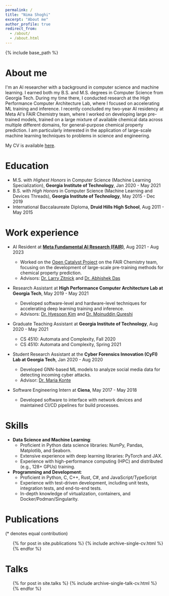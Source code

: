 ```yaml
---
permalink: /
title: "Nima Shoghi"
excerpt: "About me"
author_profile: true
redirect_from:
  - /about/
  - /about.html
---
```


{% include base_path %}

About me
======
I'm an AI researcher with a background in computer science and machine learning. I earned both my B.S. and M.S. degrees in Computer Science from Georgia Tech. During my time there, I conducted research at the High Performance Computer Architecture Lab, where I focused on accelerating ML training and inference. I recently concluded my two-year AI residency at Meta AI's FAIR Chemistry team, where I worked on developing large pre-trained models, trained on a large mixture of available chemical data across multiple different domains, for general-purpose chemical property prediction. I am particularly interested in the application of large-scale machine learning techniques to problems in science and engineering.

My CV is available [here](files/cv.pdf).

Education
======
* M.S. with *Highest Honors* in Computer Science (Machine Learning Specialization), **Georgia Institute of Technology**, Jan 2020 - May 2021
* B.S. with *High Honors* in Computer Science (Machine Learning and Devices Threads), **Georgia Institute of Technology**, May 2015 - Dec 2019
* International Baccalaureate Diploma, **Druid Hills High School**, Aug 2011 - May 2015

Work experience
======
* AI Resident at **[Meta Fundamental AI Research (FAIR)](https://ai.meta.com/research/)**, Aug 2021 - Aug 2023
  * Worked on the [Open Catalyst Project](https://opencatalystproject.org/index.html) on the FAIR Chemistry team, focusing on the development of large-scale pre-training methods for chemical property prediction.
  * Advisors: [Dr. Larry Zitnick](http://larryzitnick.org/) and [Dr. Abhishek Das](https://abhishekdas.com/)

* Research Assistant at **High Performance Computer Architecture Lab at Georgia Tech**, May 2019 - May 2021
  * Developed software-level and hardware-level techniques for accelerating deep learning training and inference.
  * Advisors: [Dr. Hyesoon Kim](https://www.cc.gatech.edu/~hyesoon/) and [Dr. Moinuddin Qureshi](https://www.cc.gatech.edu/~mqureshi/)

* Graduate Teaching Assistant at **Georgia Institute of Technology**, Aug 2020 - May 2021
  * CS 4510: Automata and Complexity, Fall 2020
  * CS 4510: Automata and Complexity, Spring 2021

* Student Research Assistant at the **Cyber Forensics Innovation (CyFI) Lab at Georgia Tech**, Jan 2020 - Aug 2020
  * Developed GNN-based ML models to analyze social media data for detecting incoming cyber attacks.
  * Advisor: [Dr. Maria Konte](https://mkonte.github.io/)

* Software Engineering Intern at **Ciena**, May 2017 - May 2018
  * Developed software to interface with network devices and maintained CI/CD pipelines for build processes.

Skills
======
* **Data Science and Machine Learning**:
  * Proficient in Python data science libraries: NumPy, Pandas, Matplotlib, and Seaborn.
  * Extensive experience with deep learning libraries: PyTorch and JAX.
  * Experience with high-performance computing (HPC) and distributed (e.g., 128+ GPUs) training.
* **Programming and Development**:
  * Proficient in Python, C, C++, Rust, C\#, and JavaScript/TypeScript
  * Experience with test-driven development, including unit tests, integration tests, and end-to-end tests.
  * In-depth knowledge of virtualization, containers, and Docker/Podman/Singularity.

Publications
======
(* denotes equal contribution)

  <ul>{% for post in site.publications %}
    {% include archive-single-cv.html %}
  {% endfor %}</ul>

Talks
======
  <ul>{% for post in site.talks %}
    {% include archive-single-talk-cv.html %}
  {% endfor %}</ul>
